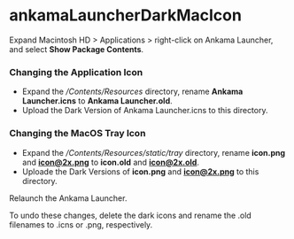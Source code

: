 # ankamaLauncherDarkMacIcon

Expand Macintosh HD > Applications > right-click on Ankama Launcher, and select **Show Package Contents**. 

### Changing the Application Icon
- Expand the */Contents/Resources* directory, rename **Ankama Launcher.icns** to **Ankama Launcher.old**.
- Upload the Dark Version of Ankama Launcher.icns to this directory.

### Changing the MacOS Tray Icon
- Expand the */Contents/Resources/static/tray* directory, rename **icon.png** and **icon@2x.png** to **icon.old** and **icon@2x.old**.
- Uploade the Dark Versions of **icon.png** and **icon@2x.png** to this directory.

Relaunch the Ankama Launcher.

To undo these changes, delete the dark icons and rename the .old filenames to .icns or .png, respectively.
